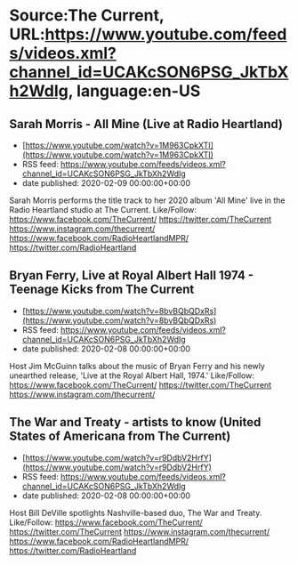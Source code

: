# Source:The Current, URL:https://www.youtube.com/feeds/videos.xml?channel_id=UCAKcSON6PSG_JkTbXh2WdIg, language:en-US

## Sarah Morris - All Mine (Live at Radio Heartland)
 - [https://www.youtube.com/watch?v=1M963CpkXTI](https://www.youtube.com/watch?v=1M963CpkXTI)
 - RSS feed: https://www.youtube.com/feeds/videos.xml?channel_id=UCAKcSON6PSG_JkTbXh2WdIg
 - date published: 2020-02-09 00:00:00+00:00

Sarah Morris performs the title track to her 2020 album 'All Mine' live in the Radio Heartland studio at The Current.
Like/Follow:
https://www.facebook.com/TheCurrent/
https://twitter.com/TheCurrent
https://www.instagram.com/thecurrent/
https://www.facebook.com/RadioHeartlandMPR/
https://twitter.com/RadioHeartland

## Bryan Ferry, Live at Royal Albert Hall 1974 - Teenage Kicks from The Current
 - [https://www.youtube.com/watch?v=8bvBQbQDxRs](https://www.youtube.com/watch?v=8bvBQbQDxRs)
 - RSS feed: https://www.youtube.com/feeds/videos.xml?channel_id=UCAKcSON6PSG_JkTbXh2WdIg
 - date published: 2020-02-08 00:00:00+00:00

Host Jim McGuinn talks about the music of Bryan Ferry and his newly unearthed release, 'Live at the Royal Albert Hall, 1974.'
Like/Follow:
https://www.facebook.com/TheCurrent/
https://twitter.com/TheCurrent
https://www.instagram.com/thecurrent/

## The War and Treaty - artists to know (United States of Americana from The Current)
 - [https://www.youtube.com/watch?v=r9DdbV2HrfY](https://www.youtube.com/watch?v=r9DdbV2HrfY)
 - RSS feed: https://www.youtube.com/feeds/videos.xml?channel_id=UCAKcSON6PSG_JkTbXh2WdIg
 - date published: 2020-02-08 00:00:00+00:00

Host Bill DeVille spotlights Nashville-based duo, The War and Treaty.
Like/Follow:
https://www.facebook.com/TheCurrent/
https://twitter.com/TheCurrent
https://www.instagram.com/thecurrent/
https://www.facebook.com/RadioHeartlandMPR/
https://twitter.com/RadioHeartland

